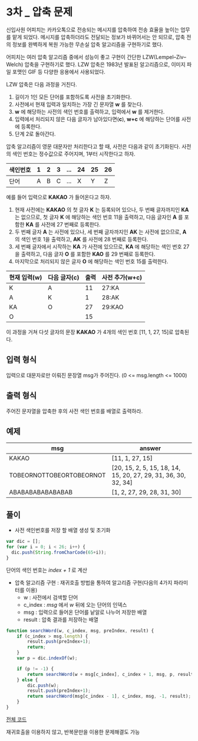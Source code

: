 3차 _ 압축 문제
============

신입사원 어피치는 카카오톡으로 전송되는 메시지를 압축하여 전송 효율을 높이는 업무를 맡게 되었다. 메시지를 압축하더라도 전달되는 정보가 바뀌어서는 안 되므로, 압축 전의 정보를 완벽하게 복원 가능한 무손실 압축 알고리즘을 구현하기로 했다.

어피치는 여러 압축 알고리즘 중에서 성능이 좋고 구현이 간단한 LZW(Lempel–Ziv–Welch) 압축을 구현하기로 했다. LZW 압축은 1983년 발표된 알고리즘으로, 이미지 파일 포맷인 GIF 등 다양한 응용에서 사용되었다.

LZW 압축은 다음 과정을 거친다.

1. 길이가 1인 모든 단어를 포함하도록 사전을 초기화한다.
2. 사전에서 현재 입력과 일치하는 가장 긴 문자열 **w** 를 찾는다.
3. **w** 에 해당하는 사전의 색인 번호를 출력하고, 입력에서 **w** 를 제거한다.
4. 입력에서 처리되지 않은 다음 글자가 남아있다면(**c**), **w+c** 에 해당하는 단어를 사전에 등록한다.
5. 단계 2로 돌아간다.

압축 알고리즘이 영문 대문자만 처리한다고 할 때, 사전은 다음과 같이 초기화된다. 사전의 색인 번호는 정수값으로 주어지며, 1부터 시작한다고 하자.

색인번호|1|2|3|...|24|25|26   
------|---|---|---|---|---|---|---      
단어|A|B|C|...|X|Y|Z

예를 들어 입력으로 **KAKAO** 가 들어온다고 하자.

1. 현재 사전에는 **KAKAO** 의 첫 글자 **K** 는 등록되어 있으나, 두 번째 글자까지인 **KA** 는 없으므로, 첫 글자 **K** 에 해당하는 색인 번호 11을 출력하고, 다음 글자인 **A** 를 포함한 **KA** 를 사전에 27 번째로 등록한다.
2. 두 번째 글자 **A** 는 사전에 있으나, 세 번째 글자까지인 **AK** 는 사전에 없으므로, **A** 의 색인 번호 1을 출력하고, **AK** 를 사전에 28 번째로 등록한다.
3. 세 번째 글자에서 시작하는 **KA** 가 사전에 있으므로, **KA** 에 해당하는 색인 번호 27을 출력하고, 다음 글자 **O** 를 포함한 **KAO** 를 29 번째로 등록한다.
4. 마지막으로 처리되지 않은 글자 **O** 에 해당하는 색인 번호 15를 출력한다.

현재 입력(w) | 다음 글자(c) | 출력 | 사전 추가(w+c)   
---------- | ---------- | --- | ---      
K | A | 11 | 27:KA   
A | K | 1 | 28:AK   
KA | O | 27 | 29:KAO   
O | | 15 |   

이 과정을 거쳐 다섯 글자의 문장 **KAKAO** 가 4개의 색인 번호 [11, 1, 27, 15]로 압축된다.


입력 형식
-------
입력으로  대문자로만 이뤄진 문장열 msg가 주어진다. (0 <= msg.length <= 1000)


출력 형식
-------
주어진 문자열을 압축한 후의 사전 색인 번호를 배열로 출력하라.


예제
---
msg | answer   
----|-------   
KAKAO | [11, 1, 27, 15]   
TOBEORNOTTOBEORTOBEORNOT | [20, 15, 2, 5, 15, 18, 14, 15, 20, 27, 29, 31, 36, 30, 32, 34]   
ABABABABABABABAB | [1, 2, 27, 29, 28, 31, 30]   


풀이
--

- 사전 색인번호를 저장 할 배열 생성 및 초기화

```javascript
var dic = [];
for (var i = 0; i < 26; i++) {
  dic.push(String.fromCharCode(65+i));
}
```
단어의 색인 번호는 *index + 1* 로 계산

- 압축 알고리즘 구현 : 재귀호출 방법을 통하여 알고리즘 구현(다음의 4가지 파라미터를 이용)
  + w : 사전에서 검색할 단어
  + c_index : *msg* 에서 *w* 뒤에 오는 단어의 인덱스
  + msg : 입력으로 들어온 단어를 낱알로 나누어 저장한 배열
  + result : 압축 결과를 저장하는 배열


```javascript
function searchWord(w, c_index, msg, preIndex, result) {
    if (c_index > msg.length) {
        result.push(preIndex+1);
        return;
    }
    var p = dic.indexOf(w);

    if (p != -1) {
        return searchWord(w + msg[c_index], c_index + 1, msg, p, result);
    } else {
        dic.push(w);
        result.push(preIndex+1);
        return searchWord(msg[c_index - 1], c_index, msg, -1, result);
    }
}
```
[전체 코드](https://github.com/opwe37/Algorithm-Study/blob/master/2018%20KAKAO%20BLIND%20RECRUITMENT/compression.js)

재귀호출을 이용하지 않고, 반복문만을 이용한 문제해결도 가능
